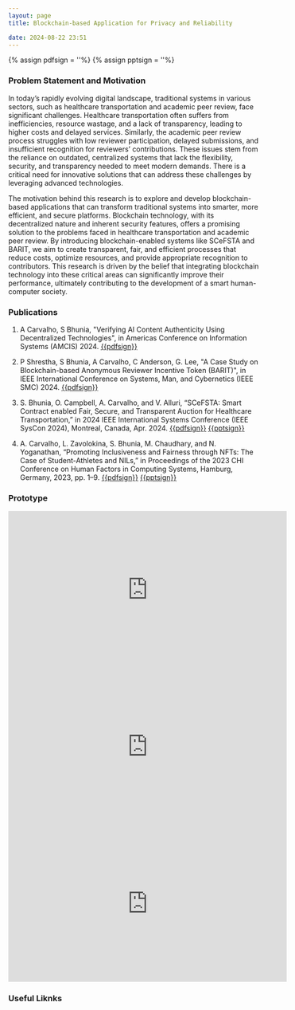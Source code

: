 ```yaml
---
layout: page
title: Blockchain-based Application for Privacy and Reliability

date: 2024-08-22 23:51
---
```

{% assign pdfsign = '<i class="fa fa-file-pdf-o"></i>'%}
{% assign pptsign = '<i class="fa fa-file-powerpoint-o"></i>'%}

### Problem Statement and Motivation

In today’s rapidly evolving digital landscape, traditional systems in various sectors, such as healthcare transportation and academic peer review, face significant challenges. Healthcare transportation often suffers from inefficiencies, resource wastage, and a lack of transparency, leading to higher costs and delayed services. Similarly, the academic peer review process struggles with low reviewer participation, delayed submissions, and insufficient recognition for reviewers’ contributions. These issues stem from the reliance on outdated, centralized systems that lack the flexibility, security, and transparency needed to meet modern demands. There is a critical need for innovative solutions that can address these challenges by leveraging advanced technologies.


The motivation behind this research is to explore and develop blockchain-based applications that can transform traditional systems into smarter, more efficient, and secure platforms. Blockchain technology, with its decentralized nature and inherent security features, offers a promising solution to the problems faced in healthcare transportation and academic peer review. By introducing blockchain-enabled systems like SCeFSTA and BARIT, we aim to create transparent, fair, and efficient processes that reduce costs, optimize resources, and provide appropriate recognition to contributors. This research is driven by the belief that integrating blockchain technology into these critical areas can significantly improve their performance, ultimately contributing to the development of a smart human-computer society.


### Publications

1. A Carvalho, S Bhunia, "Verifying AI Content Authenticity Using Decentralized Technologies", in Americas Conference on Information Systems (AMCIS) 2024. [{{pdfsign}}](/publications/manuscripts/amcis24.pdf)


1. P Shrestha, S Bhunia, A Carvalho, C Anderson, G. Lee, "A Case Study on Blockchain-based Anonymous Reviewer Incentive Token (BARIT)", in IEEE International Conference on Systems, Man, and Cybernetics (IEEE SMC) 2024. [{{pdfsign}}](/publications/manuscripts/smc24.pdf)

1. S. Bhunia, O. Campbell, A. Carvalho, and V. Alluri, “SCeFSTA: Smart Contract enabled Fair, Secure, and Transparent Auction for Healthcare Transportation,” in 2024 IEEE International Systems Conference (IEEE SysCon 2024), Montreal, Canada, Apr. 2024. [{{pdfsign}}](/publications/manuscripts/syscon24_ambulance.pdf) [{{pptsign}}](/publications/manuscripts/syscon24_scefsta.pptx)

1. A. Carvalho, L. Zavolokina, S. Bhunia, M. Chaudhary, and N. Yoganathan, “Promoting Inclusiveness and Fairness through NFTs: The Case of Student-Athletes and NILs,” in Proceedings of the 2023 CHI Conference on Human Factors in Computing Systems, Hamburg, Germany, 2023, pp. 1–9. [{{pdfsign}}](/publications/manuscripts/chi23.pdf) [{{pptsign}}](/publications/manuscripts/chi23.pptx)



### Prototype

<div class="row">
  <div class="col-md-6">
  <iframe width="560" height="315" src="https://www.youtube.com/embed/Ji_JBus6pEw?si=FcOc5PUo0bL4Cd-_" title="YouTube video player" frameborder="0" allow="accelerometer; autoplay; clipboard-write; encrypted-media; gyroscope; picture-in-picture; web-share" referrerpolicy="strict-origin-when-cross-origin" allowfullscreen></iframe>
  </div>
</div>

<div class="row">
  <div class="col-md-6">
  <iframe width="560" height="315" src="https://www.youtube.com/embed/_wKGc4cZspM?si=wy1ruJyRt1Y5fZ7o" title="YouTube video player" frameborder="0" allow="accelerometer; autoplay; clipboard-write; encrypted-media; gyroscope; picture-in-picture; web-share" referrerpolicy="strict-origin-when-cross-origin" allowfullscreen></iframe>
  </div>
</div>

<div class="row">       
  <div class="col-md-6">
  <iframe width="560" height="315" src="https://www.youtube.com/embed/gV1ALBzBwRE?si=-opjlW5HAu9E17em" title="YouTube video player" frameborder="0" allow="accelerometer; autoplay; clipboard-write; encrypted-media; gyroscope; picture-in-picture; web-share" referrerpolicy="strict-origin-when-cross-origin" allowfullscreen></iframe>
  </div>
</div>



### Useful Liknks
